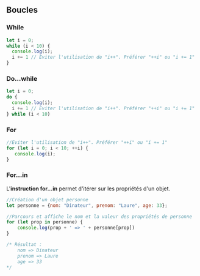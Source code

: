 ## Boucles

### While

```javascript
let i = 0;
while (i < 10) {
  console.log(i);
  i += 1 // Eviter l'utilisation de "i++". Préférer "++i" ou "i += 1"
}
```



### Do...while

```javascript
let i = 0;
do {
  console.log(i);
  i += 1 // Eviter l'utilisation de "i++". Préférer "++i" ou "i += 1"
} while (i < 10)
```



### For

```javascript
//Eviter l'utilisation de "i++". Préférer "++i" ou "i += 1"
for (let i = 0; i < 10; ++i) { 
   console.log(i);
}
```



### For...in

L'**instruction for...in** permet d'itérer sur les propriétés d'un objet.

```javascript
//Création d'un objet personne
let personne = {nom: "Dinateur", prenom: "Laure", age: 33};

//Parcours et affiche le nom et la valeur des propriétés de personne
for (let prop in personne) {
    console.log(prop + ' => ' + personne[prop])
}

/* Résultat :
    nom => Dinateur
    prenom => Laure
    age => 33
*/
```

